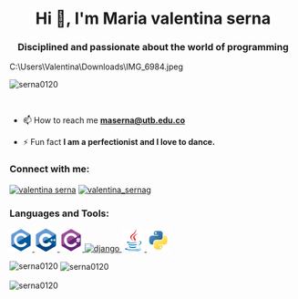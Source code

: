 <h1 align="center">Hi 👋, I'm Maria valentina serna</h1>
<h3 align="center">Disciplined and passionate about the world of programming</h3>C:\Users\Valentina\Downloads\IMG_6984.jpeg

<p align="left"> <img src="https://komarev.com/ghpvc/?username=serna0120&label=Profile%20views&color=0e75b6&style=flat" alt="serna0120" /> </p>

<p align="left"> <a href="https://twitter.com/" target="blank"><img src="https://img.shields.io/twitter/follow/?logo=twitter&style=for-the-badge" alt="" /></a> </p>

- 📫 How to reach me **maserna@utb.edu.co**

- ⚡ Fun fact **I am a perfectionist and I love to dance.**

<h3 align="left">Connect with me:</h3>
<p align="left">
<a href="https://fb.com/valentina serna" target="blank"><img align="center" src="https://raw.githubusercontent.com/rahuldkjain/github-profile-readme-generator/master/src/images/icons/Social/facebook.svg" alt="valentina serna" height="30" width="40" /></a>
<a href="https://instagram.com/valentina_sernag" target="blank"><img align="center" src="https://raw.githubusercontent.com/rahuldkjain/github-profile-readme-generator/master/src/images/icons/Social/instagram.svg" alt="valentina_sernag" height="30" width="40" /></a>
</p>

<h3 align="left">Languages and Tools:</h3>
<p align="left"> <a href="https://www.cprogramming.com/" target="_blank" rel="noreferrer"> <img src="https://raw.githubusercontent.com/devicons/devicon/master/icons/c/c-original.svg" alt="c" width="40" height="40"/> </a> <a href="https://www.w3schools.com/cpp/" target="_blank" rel="noreferrer"> <img src="https://raw.githubusercontent.com/devicons/devicon/master/icons/cplusplus/cplusplus-original.svg" alt="cplusplus" width="40" height="40"/> </a> <a href="https://www.w3schools.com/cs/" target="_blank" rel="noreferrer"> <img src="https://raw.githubusercontent.com/devicons/devicon/master/icons/csharp/csharp-original.svg" alt="csharp" width="40" height="40"/> </a> <a href="https://www.djangoproject.com/" target="_blank" rel="noreferrer"> <img src="https://cdn.worldvectorlogo.com/logos/django.svg" alt="django" width="40" height="40"/> </a> <a href="https://www.java.com" target="_blank" rel="noreferrer"> <img src="https://raw.githubusercontent.com/devicons/devicon/master/icons/java/java-original.svg" alt="java" width="40" height="40"/> </a> <a href="https://www.python.org" target="_blank" rel="noreferrer"> <img src="https://raw.githubusercontent.com/devicons/devicon/master/icons/python/python-original.svg" alt="python" width="40" height="40"/> </a> </p>

<p><img align="left" src="https://github-readme-stats.vercel.app/api/top-langs?username=serna0120&show_icons=true&locale=en&layout=compact" alt="serna0120" /></p>

<p>&nbsp;<img align="center" src="https://github-readme-stats.vercel.app/api?username=serna0120&show_icons=true&locale=en" alt="serna0120" /></p>

<p><img align="center" src="https://github-readme-streak-stats.herokuapp.com/?user=serna0120&" alt="serna0120" /></p>
